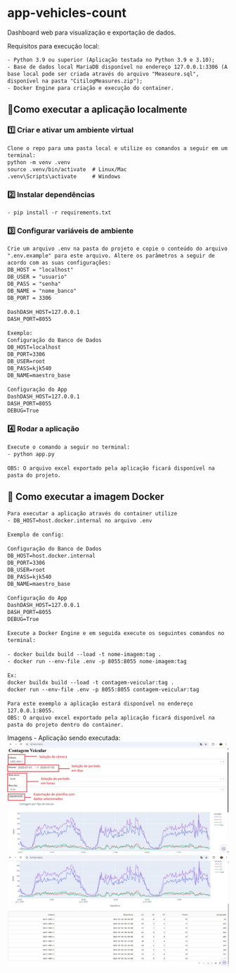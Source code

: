 # app-vehicles-count
Dashboard web para visualização e exportação de dados.

Requisitos para execução local:
```
- Python 3.9 ou superior (Aplicação testada no Python 3.9 e 3.10);
- Base de dados local MariaDB disponível no endereço 127.0.0.1:3306 (A base local pode ser criada através do arquivo "Measeure.sql", disponível na pasta "CitilogMeasures.zip");
- Docker Engine para criação e execução do container.
```

## 🚀Como executar a aplicação localmente

### 1️⃣ Criar e ativar um ambiente virtual
```
Clone o repo para uma pasta local e utilize os comandos a seguir em um terminal:
python -m venv .venv
source .venv/bin/activate  # Linux/Mac
.venv\Scripts\activate     # Windows
```

### 2️⃣ Instalar dependências
```
- pip install -r requirements.txt
```

### 3️⃣ Configurar variáveis de ambiente
```
Crie um arquivo .env na pasta do projeto e copie o conteúdo do arquivo ".env.example" para este arquivo. Altere os parâmetros a seguir de acordo com as suas configurações:  
DB_HOST = "localhost"
DB_USER = "usuario"
DB_PASS = "senha"
DB_NAME = "nome_banco"
DB_PORT = 3306

DashDASH_HOST=127.0.0.1
DASH_PORT=8055

Exemplo:
Configuração do Banco de Dados
DB_HOST=localhost
DB_PORT=3306
DB_USER=root
DB_PASS=kjk540
DB_NAME=maestro_base

Configuração do App 
DashDASH_HOST=127.0.0.1
DASH_PORT=8055
DEBUG=True
```

### 4️⃣ Rodar a aplicação
```
Execute o comando a seguir no terminal:
- python app.py

OBS: O arquivo excel exportado pela aplicação ficará disponível na pasta do projeto.
```


## 🚀 Como executar a imagem Docker
```
Para executar a aplicação através do container utilize 
- DB_HOST=host.docker.internal no arquivo .env

Exemplo de config:

Configuração do Banco de Dados
DB_HOST=host.docker.internal
DB_PORT=3306
DB_USER=root
DB_PASS=kjk540
DB_NAME=maestro_base

Configuração do App 
DashDASH_HOST=127.0.0.1
DASH_PORT=8055
DEBUG=True

Execute a Docker Engine e em seguida execute os seguintes comandos no terminal:

- docker buildx build --load -t nome-imagem:tag .
- docker run --env-file .env -p 8055:8055 nome-imagem:tag

Ex: 
docker buildx build --load -t contagem-veicular:tag .
docker run --env-file .env -p 8055:8055 contagem-veicular:tag

Para este exemplo a aplicação estará disponível no endereço 127.0.0.1:8055.
OBS: O arquivo excel exportado pela aplicação ficará disponível na pasta do projeto dentro do container.
```
Imagens - Aplicação sendo executada:
![alt text](images-app/app1.jpg)
![alt text](images-app/app2.jpg)


